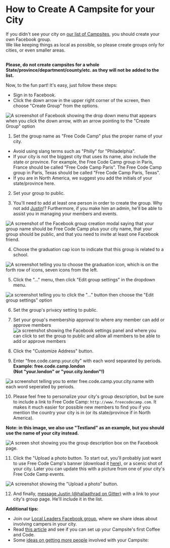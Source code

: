 # How to Create A Campsite for your City

If you didn't see your city on [our list of Campsites](LocalGroups-List), you should create your own Facebook group.  
We like keeping things as local as possible, so please create groups only for cities, or even smaller areas.

##  

**Please, do not create campsites for a whole State/province/department/county/etc. as they will not be added to the list.**

Now, to the fun part! It's easy, just follow these steps:

- Sign in to Facebook.
- Click the down arrow in the upper right corner of the screen, then choose "Create Group" from the options.

![A screenshot of Facebook showing the drop down menu that appears when you click the down arrow, with an arrow pointing to the "Create Group" option](https://www.evernote.com/shard/s116/sh/d01bb2bc-6260-4987-bedf-b2ce4c31972f/3eecbcff3109036cf90b69589360f407/deep/0/Facebook.png)

1. Set the group name as "Free Code Camp" plus the proper name of your city.

  - Avoid using slang terms such as "Philly" for "Philadelphia".
  - If your city is not the biggest city that uses its name, also include the state or province. For example, the Free Code Camp group in Paris, France should be called "Free Code Camp Paris". The Free Code Camp group in Paris, Texas should be called "Free Code Camp Paris, Texas".
  - If you are in North America, we suggest you add the initials of your state/province here.

2. Set your group to public.

3. You'll need to add at least one person in order to create the group. Why not add [Justin](https://www.facebook.com/FCC.campsiteCounsellor)!? Furthermore, if you make him an admin, he'll be able to assist you in managing your members and events.

  ![A screenshot of the Facebook group creation modal saying that your group name should be Free Code Camp plus your city name, that your group should be public, and that you need to invite at least one Facebook friend.](https://www.evernote.com/shard/s116/sh/4ed3197c-db1b-4103-a040-b42482ad232a/6c34948ebe12c57f0b7a54d7b2222ab3/deep/0/Facebook.png)

4. Choose the graduation cap icon to indicate that this group is related to a school.

  ![A screenshot telling you to choose the graduation icon, which is on the forth row of icons, seven icons from the left.](https://www.evernote.com/shard/s116/sh/00e461b3-e0a8-4ecd-9cbf-8b0ae9de75d1/59c4e9f25672b1b2ca2d7e6b06d55e0b/deep/0/Facebook.png)

5. Click the "..." menu, then click "Edit group settings" in the dropdown menu.

  ![a screenshot telling you to click the "..." button then choose the "Edit group settings" option](https://www.evernote.com/shard/s116/sh/ae9a22e2-19a5-4309-b46c-f05a6be5644c/0870b25572d37d4d650cca1a0d59e407/deep/0/Free-Code-Camp-Testland.png)

6. Set the group's privacy setting to public.

7. Set your group's membership approval to where any member can add or approve members ![a screenshot showing the Facebook settings panel and where you can click to set the group to public and allow all members to be able to add or approve members](https://www.evernote.com/l/AHTs6Ec_hylKyYWVhpZonOHPn8j8I5ydgv4B/image.png)

8. Click the "Customize Address" button.

9. Enter "free.code.camp.your.city" with each word separated by periods. **Example: free.code.camp.london  
(Not "your.london" or "your.city.london"!)**

  ![a screenshot telling you to enter free.code.camp.your.city.name with each word seperated by periods.](https://www.evernote.com/shard/s116/sh/357b1bd9-7c40-4f72-8a9a-d918e632a5e8/c4714ca59360b2517dfffe90c60b1556/deep/0/Free-Code-Camp-Testland.png)

10. Please feel free to personalize your city's group description, but be sure to include a link to Free Code Camp: `http://www.freecodecamp.com`. It makes it much easier for possible new members to find you if you mention the country your city is in (or its state/province if in North America).

  **Note: in this image, we also use "Testland" as an example, but you should use the name of your city instead.**

  ![A screen shot showing you the group description box on the Facebook page.](https://www.evernote.com/shard/s116/sh/e13808ea-f084-46f1-95bc-63db524383d5/0586484d44360e73e9acda956dad7f6a/deep/0/Free-Code-Camp-Testland.png)

11. Click the "Upload a photo button. To start out, you'll probably just want to use Free Code Camp's banner (download it [here](https://github.com/FreeCodeCamp/wiki/blob/master/images/FCC-FBbanner.png)), or a scenic shot of your city. Later you can update this with a picture from one of your city's Free Code Camp events.

  ![A screenshot showing the "Upload a photo" button.](https://www.evernote.com/shard/s116/sh/fabe226a-5a26-4508-b015-1dac35192a21/37f8119dc57845a31e972217714b038b/deep/0/Free-Code-Camp-Testland.png)

12. And finally, [message Justin (@hallaathrad on Gitter)](https://gitter.im/hallaathrad) with a link to your city's group page. He'll include it in the list.

**Additional tips:**

- Join our [Local Leaders Facebook group](https://www.facebook.com/groups/freecodecampers/), where we share ideas about involving campers in your city.
- Read [this article](https://medium.freecodecamp.com/jump-start-your-local-campsite-with-coffee-and-code-a8d1a57d30e#) and see if you can set up your Campsite's first Coffee and Code.
- Some [ideas on getting more people](https://medium.freecodecamp.com/growth-hacking-your-free-code-camp-group-8cf76300a5d1#) involved with your Campsite:
